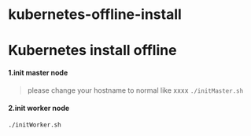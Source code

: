 # kubernetes-offline-install
# Kubernetes install offline
#### 1.init master node
> please change your hostname to normal like xxxx
`./initMaster.sh`
#### 2.init worker node
`./initWorker.sh`
